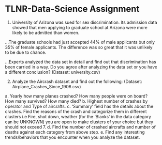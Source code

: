 # TLNR-Data-Science Assignment

1.	University of Arizona was sued for sex discrimination. Its admission data showed that 
men applying to graduate school at Arizona were more likely to be admitted than women.

...The graduate schools had just accepted 44% of male applicants but only 35% of female 
applicants. The difference was so great that it was unlikely to be due to chance.

...Experts analyzed the data set in detail and find out that discrimination has been carried
in a way. Do you agree after analyzing the data set or you have a different conclusion? 
(Dataset: university.csv)


2.	Analyze the Aircrash dataset and find out the following: 
(Dataset: Airplane_Crashes_Since_1908.csv)

a.	Yearly how many planes crashed? How many people were on board? How many survived? 
How many died?
b.	Highest number of crashes by operator and Type of aircrafts.
c.	‘Summary’ field has the details about the crashes. Find the reasons of the crash and 
categorize them in different clusters i.e Fire, shot down, weather (for the ‘Blanks’ in 
the data category can be UNKNOWN) you are open to make clusters of your choice but they 
should not exceed 7.
d.	Find the number of crashed aircrafts and number of deaths against each category from 
above step.
e.	Find any interesting trends/behaviors that you encounter when you analyze the dataset.

